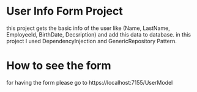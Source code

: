 # User Info Form Project

this project gets the basic info of the user like (Name, LastName, EmployeeId, BirthDate, Decsription) and add this data to database.
in this project I used DependencyInjection and GenericRepository Pattern.


# How to see the form

for having the form please go to https://localhost:7155/UserModel
 

